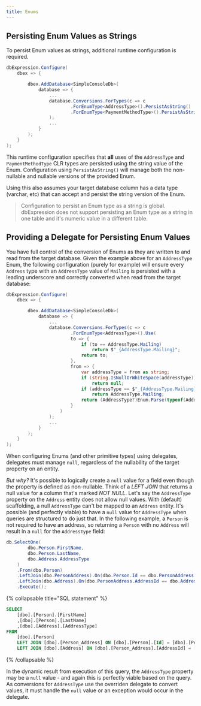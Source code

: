 ```yaml
---
title: Enums
---
```


## Persisting Enum Values as Strings
To persist Enum values as strings, additional runtime configuration is required.

```csharp
dbExpression.Configure(
    dbex => {

        dbex.AddDatabase<SimpleConsoleDb>(
            database => {
                ...
                database.Conversions.ForTypes(c => c
                        .ForEnumType<AddressType>().PersistAsString()
                        .ForEnumType<PaymentMethodType>().PersistAsString()
                );
                ...
            }
        );
    }
);
```

This runtime configuration specifies that **all** uses of the ```AddressType``` and ```PaymentMethodType``` CLR types are persisted using the string value of the Enum.  Configuration using ```PersistAsString()``` will manage both the non-nullable and nullable versions of the provided Enum.

Using this also assumes your target database column has a data type (varchar, etc) that can accept and persist the string version of the Enum.

> Configuration to persist an Enum type as a string is global.  dbExpression does not support persisting an Enum type as a string in one table and it's numeric value in a different table.

## Providing a Delegate for Persisting Enum Values
You have full control of the conversion of Enums as they are written to and read from the target database.  Given the example above for an ```AddressType``` Enum, the following configuration (purely for example) will ensure every ```Address``` type with an ```AddressType``` value of ```Mailing``` is persisted with a leading underscore and correctly converted when read from the target database:

```csharp
dbExpression.Configure(
    dbex => {

        dbex.AddDatabase<SimpleConsoleDb>(
            database => {
                ...
                database.Conversions.ForTypes(c => c
                        .ForEnumType<AddressType>().Use(
                        to => {
                            if (to == AddressType.Mailing)
                                return $"_{AddressType.Mailing}";
                            return to;
                        },
                        from => {
                            var addressType = from as string;
                            if (string.IsNullOrWhiteSpace(addressType))
                                return null;
                            if (addressType == $"_{AddressType.Mailing}")
                                return AddressType.Mailing;
                            return (AddressType?)Enum.Parse(typeof(AddressType), addressType, true);
                        }
                    )
                );
                ...
            }
        );
    }
);
```

When configuring Enums (and other primitive types) using delegates, delegates must manage ```null```, regardless of the nullability of the target property on an entity.

*But why?* It's possible to logically create a ```null``` value for a field even though the property is defined as non-nullable.  Think of a *LEFT JOIN* that returns a null value for a column that's marked *NOT NULL*.    Let's say the ```AddressType``` property on the ```Address``` entity does not allow null values.  With (default) scaffolding, a null ```AddressType``` can't be mapped to an ```Address``` entity. It's possible (and perfectly viable) to have a ```null``` value for ```AddressType``` when queries are structured to do just that.  In the following example, a ```Person``` is not required to have an address, so returning a ```Person``` with no ```Address``` will result in a ```null``` for the ```AddressType``` field:

```csharp
db.SelectOne(
        dbo.Person.FirstName,
        dbo.Person.LastName,
        dbo.Address.AddressType
    )
    .From(dbo.Person)
    .LeftJoin(dbo.PersonAddress).On(dbo.Person.Id == dbo.PersonAddress.PersonId)
    .LeftJoin(dbo.Address).On(dbo.PersonAddress.AddressId == dbo.Address.Id)
    .Execute();
```

{% collapsable title="SQL statement" %}
```sql
SELECT
	[dbo].[Person].[FirstName]
	,[dbo].[Person].[LastName]
	,[dbo].[Address].[AddressType]
FROM
	[dbo].[Person]
	LEFT JOIN [dbo].[Person_Address] ON [dbo].[Person].[Id] = [dbo].[Person_Address].[PersonId]
	LEFT JOIN [dbo].[Address] ON [dbo].[Person_Address].[AddressId] = [dbo].[Address].[Id];
```
{% /collapsable %}

In the dynamic result from execution of this query, the ```AddressType``` property may be a ```null``` value - and again this is perfectly viable based on the query. As conversions for ```AddressType``` use the overriden delegate to convert values, it must handle the ```null``` value or an exception would occur in the delegate.

                
